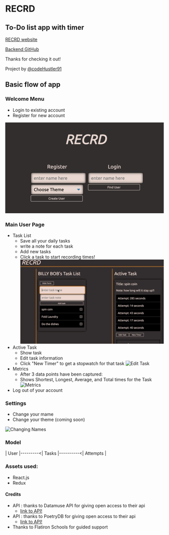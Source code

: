 # RECRD

## To-Do list app with timer

[RECRD website](https://recrd-react-front-end.firebaseapp.com/)

[Backend GitHub](https://github.com/codeHustler91/Recrd-backend)

Thanks for checking it out!

Project by [@codeHustler91](https://github.com/codeHustler91)

## Basic flow of app

### Welcome Menu
   * Login to existing account
   * Register for new account

   ![Welcome Menu](./public/assets/welcomeScreenShot.png)

### Main User Page
   * Task List
       * Save all your daily tasks
       * write a note for each task
       * Add new tasks
       * Click a task to start recording times!
   ![Adding Task](./public/assets/addingTask.gif)
   * Active Task
       * Show task
       * Edit task information
       * Click "New Timer" to get a stopwatch for that task
   ![Edit Task](./app/assets/editTask.gif)
   * Metrics
       * After 3 data points have been captured:
       * Shows Shortest, Longest, Average, and Total times for the Task
   ![Metrics](./app/assets/metrics.gif)
   * Log out of your account

### Settings
   * Change your mame
   * Change your theme (coming soon)

   ![Changing Names](./app/assets/changeName.gif)

### Model

   | User |---------<| Tasks |----------<| Attempts |

### Assets used:
   * React.js
   * Redux

#### Credits
   * API : thanks to Datamuse API for giving open access to their api
      * [link to API!](https://www.datamuse.com/api/)
   * API : thanks to PoetryDB for giving open access to their api
      * [link to API!](http://poetrydb.org/index.html)
   * Thanks to Flatiron Schools for guided support

